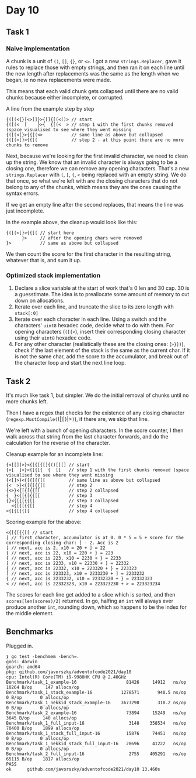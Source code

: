 # Day 10

## Task 1

### Naive implementation

A chunk is a unit of `()`, `[]`, `{}`, or `<>`. I got a new `strings.Replacer`, gave it rules to replace those with
empty strings, and then ran it on each line until the new length after replacements was the same as the length when we
began, ie no new replacements were made.

This means that each valid chunk gets collapsed until there are no valid chunks because either incomplete, or corrupted.

A line from the example step by step

```
{([(<{}[<>[]}>{[]{[(<()> // start
{([(<  [    }>{  {[(<  > // step 1 with the first chunks removed (space visualised to see where they went missing
{([(<[}>{{[(<>           // same line as above but collapsed
{([(<[}>{{[(             // step 2 - at this point there are no more chunks to remove
```

Next, because we're looking for the first invalid character, we need to clean up the string. We know that an invalid
character is always going to be a closing one, therefore we can remove any opening characters. That's a
new `strings.Replacer` with `(`, `[`, `{`, `<` being replaced with an empty string. We do that once, so what we're left
with are the closing characters that do not belong to any of the chunks, which means they are the ones causing the
syntax errors.

If we get an empty line after the second replaces, that means the line was just incomplete.

In the example above, the cleanup would look like this:

```
{([(<[}>{{[( // start here
      }>     // after the opening chars were removed
}>           // same as above but collapsed
```

We then count the score for the first character in the resulting string, whatever that is, and sum it up.

### Optimized stack implementation

1. Declare a slice variable at the start of work that's 0 len and 30 cap. 30 is a guesstimate. The idea is to
   preallocate some amount of memory to cut down on allocations.
2. Iterate over each line, and truncate the slice to its zero length with `stack[:0]`
3. Iterate over each character in each line. Using a switch and the characters' `uint8` hexadec code, decide what to do
   with them. For opening characters (`([{<`), insert their corresponding closing character using their `uint8` hexadec
   code.
4. For any other character (realistically these are the closing ones: (`>}])`), check if the last element of the stack
   is the same as the current char. If it is not the same char, add the score to the accumulator, and break out of the
   character loop and start the next line loop.

## Task 2

It's much like task 1, but simpler. We do the initial removal of chunks until no more chunks left.

Then I have a regex that checks for the existence of any closing character (`regexp.MustCompile(`\)|]|}|>`)`), if there
are, we skip that line.

We're left with a bunch of opening characters. In the score counter, I then walk across that string from the last
character forwards, and do the calculation for the reverse of the character.

Cleanup example for an incomplete line:

```
{<[[]]>}<{[{[{[]{()[[[] // start
{<[  ]>}<{[{[{  {  [[   // step 1 with the first chunks removed (space visualised to see where they went missing
{<[]>}<{[{[{{[[         // same line as above but collapsed
{<  >}<{[{[{{[[         // step 2
{<>}<{[{[{{[[           // step 2 collapsed
{  }<{[{[{{[[           // step 3
{}<{[{[{{[[             // step 3 collapsed
  <{[{[{{[[             // step 4
<{[{[{{[[               // step 4 collapsed
```

Scoring example for the above:

```
<{[{[{{[[ // start
[ // first character, accumulator is at 0. 0 * 5 = 5 + score for the corresponding closing char: ] - 2. Acc is 2
[ // next, acc is 2, x10 = 20 + ] = 22
{ // next, acc is 22, x10 = 220 + } = 223
{ // next, acc is 223, x10 = 2230 + } = 2233
[ // next, acc is 2233, x10 = 22330 + ] = 22332
{ // next, acc is 22332, x10 = 223320 + } = 223323
[ // next, acc is 223323, x10 = 2233230 + ] = 2233232
{ // next, acc is 2233232, x10 = 22332320 + } = 22332323
< // next, acc is 22332323, x10 = 223323230 + > = 223323234
```

The scores for each line get added to a slice which is sorted, and then `scores[len(scores)/2]` returned. In go, halfing
an `int` will always ever produce another `int`, rounding down, which so happens to be the index for the middle element.

## Benchmarks

Plugged in.

```
❯ go test -benchmem -bench=.
goos: darwin
goarch: amd64
pkg: github.com/javorszky/adventofcode2021/day10
cpu: Intel(R) Core(TM) i9-9980HK CPU @ 2.40GHz
Benchmark/task_1_example-16                   81426     14912   ns/op    10264 B/op     147 allocs/op
Benchmark/task_1_stack_example-16           1278571       940.5 ns/op        0 B/op       0 allocs/op
Benchmark/task_1_nekkid_stack_example-16    3673298       318.2 ns/op        0 B/op       0 allocs/op
Benchmark/task_2_example-16                   73894     15249   ns/op     3645 B/op     140 allocs/op
Benchmark/task_1_full_input-16                 3148    358534   ns/op    70400 B/op    1899 allocs/op
Benchmark/task_1_stack_full_input-16          15876     74451   ns/op        0 B/op       0 allocs/op
Benchmark/task_1_nekkid_stack_full_input-16   28696     41222   ns/op        0 B/op       0 allocs/op
Benchmark/task_2_full_input-16                 2755    405291   ns/op    65115 B/op    1817 allocs/op
PASS
ok  	github.com/javorszky/adventofcode2021/day10	13.460s
```
